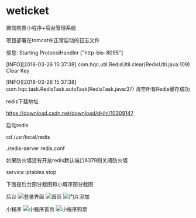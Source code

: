 # weticket
微信购票小程序+后台管理系统

项目部署在tomcat中正常启动的日志文件

信息: Starting ProtocolHandler ["http-bio-8095"]

[INFO][2018-03-26 15:37:38] com.hqc.util.RedisUtil.clear(RedisUtil.java:109) Clear Key 

[INFO][2018-03-26 15:37:38] com.hqc.task.RedisTask.autoTask(RedisTask.java:37) 清空所有Redis缓存成功 

redis下载地址

https://download.csdn.net/download/dkjhl/10309147

启动redis

cd /usr/local/redis

./redis-server redis.conf

如果防火墙没有开放redis默认端口6379则关闭防火墙

service iptables stop

下面是后台部分截图和小城序部分截图

后台
![登录界面](https://github.com/coolfxl/weticket/blob/master/pictures/01.png)
![首页](https://github.com/coolfxl/weticket/blob/master/pictures/02.png)
![门片添加](https://github.com/coolfxl/weticket/blob/master/pictures/03.jpg)

小程序
![小程序首页](https://github.com/coolfxl/weticket/blob/master/pictures/04.jpg)
![小程序购票](https://github.com/coolfxl/weticket/blob/master/pictures/05.jpg)
